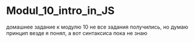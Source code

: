 # Modul_10_intro_in_JS
домашнее задание к модулю 10
не все задания получились, но думаю принцип везде я понял, 
а вот синтаксиса пока не знаю
